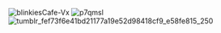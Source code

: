 ![blinkiesCafe-Vx](https://github.com/user-attachments/assets/ae1282d2-7cc0-4d05-a2e7-b4ed941adbc7)
![p7qmsl](https://github.com/user-attachments/assets/2d0db6a4-72ac-4a28-a2c1-a8008dcb118d)
![tumblr_fef73f6e41bd21177a19e52d98418cf9_e58fe815_250](https://github.com/user-attachments/assets/dc63e211-dba7-4639-888e-002b14da9531)

